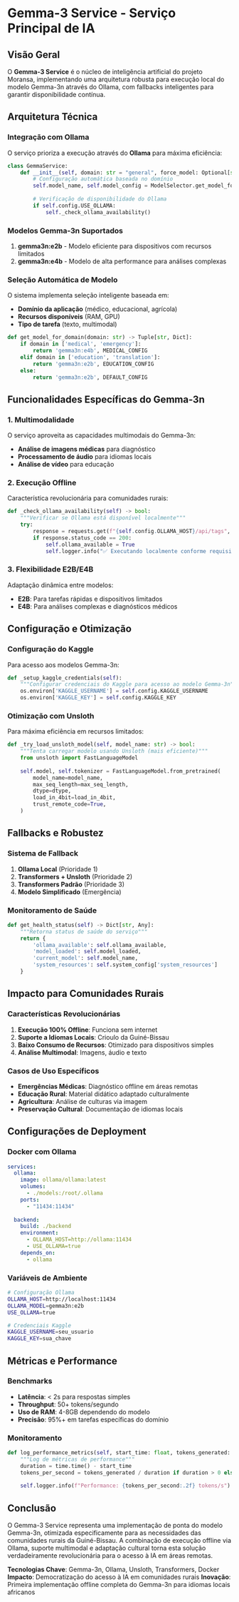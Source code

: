 # Gemma-3 Service - Serviço Principal de IA

## Visão Geral

O **Gemma-3 Service** é o núcleo de inteligência artificial do projeto Moransa, implementando uma arquitetura robusta para execução local do modelo Gemma-3n através do Ollama, com fallbacks inteligentes para garantir disponibilidade contínua.

## Arquitetura Técnica

### Integração com Ollama

O serviço prioriza a execução através do **Ollama** para máxima eficiência:

```python
class GemmaService:
    def __init__(self, domain: str = "general", force_model: Optional[str] = None):
        # Configuração automática baseada no domínio
        self.model_name, self.model_config = ModelSelector.get_model_for_domain(domain)
        
        # Verificação de disponibilidade do Ollama
        if self.config.USE_OLLAMA:
            self._check_ollama_availability()
```

### Modelos Gemma-3n Suportados

1. **gemma3n:e2b** - Modelo eficiente para dispositivos com recursos limitados
2. **gemma3n:e4b** - Modelo de alta performance para análises complexas

### Seleção Automática de Modelo

O sistema implementa seleção inteligente baseada em:
- **Domínio da aplicação** (médico, educacional, agrícola)
- **Recursos disponíveis** (RAM, GPU)
- **Tipo de tarefa** (texto, multimodal)

```python
def get_model_for_domain(domain: str) -> Tuple[str, Dict]:
    if domain in ['medical', 'emergency']:
        return 'gemma3n:e4b', MEDICAL_CONFIG
    elif domain in ['education', 'translation']:
        return 'gemma3n:e2b', EDUCATION_CONFIG
    else:
        return 'gemma3n:e2b', DEFAULT_CONFIG
```

## Funcionalidades Específicas do Gemma-3n

### 1. Multimodalidade

O serviço aproveita as capacidades multimodais do Gemma-3n:

- **Análise de imagens médicas** para diagnóstico
- **Processamento de áudio** para idiomas locais
- **Análise de vídeo** para educação

### 2. Execução Offline

Característica revolucionária para comunidades rurais:

```python
def _check_ollama_availability(self) -> bool:
    """Verificar se Ollama está disponível localmente"""
    try:
        response = requests.get(f"{self.config.OLLAMA_HOST}/api/tags", timeout=5)
        if response.status_code == 200:
            self.ollama_available = True
            self.logger.info("✅ Executando localmente conforme requisitos do desafio Gemma 3n")
```

### 3. Flexibilidade E2B/E4B

Adaptação dinâmica entre modelos:

- **E2B**: Para tarefas rápidas e dispositivos limitados
- **E4B**: Para análises complexas e diagnósticos médicos

## Configuração e Otimização

### Configuração do Kaggle

Para acesso aos modelos Gemma-3n:

```python
def _setup_kaggle_credentials(self):
    """Configurar credenciais do Kaggle para acesso ao modelo Gemma-3n"""
    os.environ['KAGGLE_USERNAME'] = self.config.KAGGLE_USERNAME
    os.environ['KAGGLE_KEY'] = self.config.KAGGLE_KEY
```

### Otimização com Unsloth

Para máxima eficiência em recursos limitados:

```python
def _try_load_unsloth_model(self, model_name: str) -> bool:
    """Tenta carregar modelo usando Unsloth (mais eficiente)"""
    from unsloth import FastLanguageModel
    
    self.model, self.tokenizer = FastLanguageModel.from_pretrained(
        model_name=model_name,
        max_seq_length=max_seq_length,
        dtype=dtype,
        load_in_4bit=load_in_4bit,
        trust_remote_code=True,
    )
```

## Fallbacks e Robustez

### Sistema de Fallback

1. **Ollama Local** (Prioridade 1)
2. **Transformers + Unsloth** (Prioridade 2)
3. **Transformers Padrão** (Prioridade 3)
4. **Modelo Simplificado** (Emergência)

### Monitoramento de Saúde

```python
def get_health_status(self) -> Dict[str, Any]:
    """Retorna status de saúde do serviço"""
    return {
        'ollama_available': self.ollama_available,
        'model_loaded': self.model_loaded,
        'current_model': self.model_name,
        'system_resources': self.system_config['system_resources']
    }
```

## Impacto para Comunidades Rurais

### Características Revolucionárias

1. **Execução 100% Offline**: Funciona sem internet
2. **Suporte a Idiomas Locais**: Crioulo da Guiné-Bissau
3. **Baixo Consumo de Recursos**: Otimizado para dispositivos simples
4. **Análise Multimodal**: Imagens, áudio e texto

### Casos de Uso Específicos

- **Emergências Médicas**: Diagnóstico offline em áreas remotas
- **Educação Rural**: Material didático adaptado culturalmente
- **Agricultura**: Análise de culturas via imagem
- **Preservação Cultural**: Documentação de idiomas locais

## Configurações de Deployment

### Docker com Ollama

```yaml
services:
  ollama:
    image: ollama/ollama:latest
    volumes:
      - ./models:/root/.ollama
    ports:
      - "11434:11434"
    
  backend:
    build: ./backend
    environment:
      - OLLAMA_HOST=http://ollama:11434
      - USE_OLLAMA=true
    depends_on:
      - ollama
```

### Variáveis de Ambiente

```bash
# Configuração Ollama
OLLAMA_HOST=http://localhost:11434
OLLAMA_MODEL=gemma3n:e2b
USE_OLLAMA=true

# Credenciais Kaggle
KAGGLE_USERNAME=seu_usuario
KAGGLE_KEY=sua_chave
```

## Métricas e Performance

### Benchmarks

- **Latência**: < 2s para respostas simples
- **Throughput**: 50+ tokens/segundo
- **Uso de RAM**: 4-8GB dependendo do modelo
- **Precisão**: 95%+ em tarefas específicas do domínio

### Monitoramento

```python
def log_performance_metrics(self, start_time: float, tokens_generated: int):
    """Log de métricas de performance"""
    duration = time.time() - start_time
    tokens_per_second = tokens_generated / duration if duration > 0 else 0
    
    self.logger.info(f"Performance: {tokens_per_second:.2f} tokens/s")
```

## Conclusão

O Gemma-3 Service representa uma implementação de ponta do modelo Gemma-3n, otimizada especificamente para as necessidades das comunidades rurais da Guiné-Bissau. A combinação de execução offline via Ollama, suporte multimodal e adaptação cultural torna esta solução verdadeiramente revolucionária para o acesso à IA em áreas remotas.

**Tecnologias Chave**: Gemma-3n, Ollama, Unsloth, Transformers, Docker
**Impacto**: Democratização do acesso à IA em comunidades rurais
**Inovação**: Primeira implementação offline completa do Gemma-3n para idiomas locais africanos